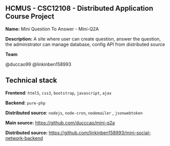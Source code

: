 ## HCMUS - CSC12108 - Distributed Application Course Project

**Name:** Mini Question To Answer - Mini-Q2A

**Description:** A site where user can create question, answer the question, the administrator
can manage database, config API from distributed source

**Team**

@duccao99 @linkinben158993

## Technical stack

**Frontend**: `html5`, `css3`, `bootstrap`, `javascript`, `ajax`

**Backend**: `pure-php`

**Distributed source**: `nodejs`, `node-cron`, `nodemailer` , `jsonwebtoken`

**Main source:** https://github.com/ducccao/mini-q2a

**Distributed source:** https://github.com/linkinben158993/mini-social-network-backend
